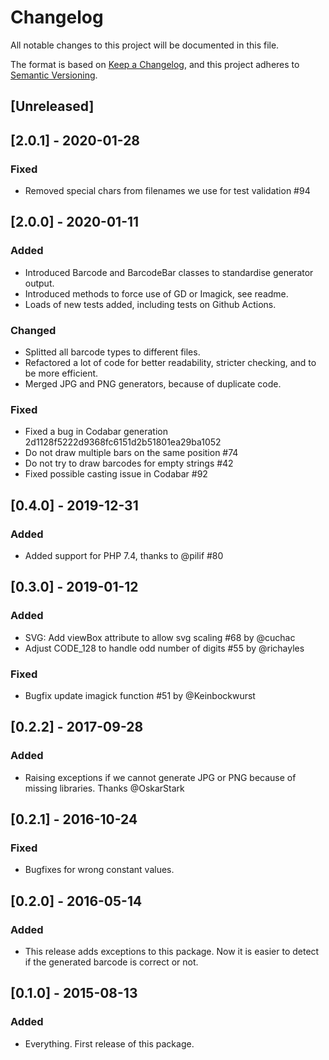 # Changelog
All notable changes to this project will be documented in this file.

The format is based on [Keep a Changelog](https://keepachangelog.com/en/1.0.0/),
and this project adheres to [Semantic Versioning](https://semver.org/spec/v2.0.0.html).

## [Unreleased]

## [2.0.1] - 2020-01-28
### Fixed
- Removed special chars from filenames we use for test validation #94

## [2.0.0] - 2020-01-11
### Added
- Introduced Barcode and BarcodeBar classes to standardise generator output.
- Introduced methods to force use of GD or Imagick, see readme.
- Loads of new tests added, including tests on Github Actions.

### Changed
- Splitted all barcode types to different files.
- Refactored a lot of code for better readability, stricter checking, and to be more efficient.
- Merged JPG and PNG generators, because of duplicate code.

### Fixed
- Fixed a bug in Codabar generation 2d1128f5222d9368fc6151d2b51801ea29ba1052
- Do not draw multiple bars on the same position #74
- Do not try to draw barcodes for empty strings #42
- Fixed possible casting issue in Codabar #92

## [0.4.0] - 2019-12-31
### Added
- Added support for PHP 7.4, thanks to @pilif #80

## [0.3.0] - 2019-01-12
### Added
- SVG: Add viewBox attribute to allow svg scaling #68 by @cuchac
- Adjust CODE_128 to handle odd number of digits #55 by @richayles

### Fixed
- Bugfix update imagick function #51 by @Keinbockwurst

## [0.2.2] - 2017-09-28
### Added
- Raising exceptions if we cannot generate JPG or PNG because of missing libraries. Thanks @OskarStark

## [0.2.1] - 2016-10-24
### Fixed
- Bugfixes for wrong constant values.

## [0.2.0] - 2016-05-14
### Added
- This release adds exceptions to this package. Now it is easier to detect if the generated barcode is correct or not.

## [0.1.0] - 2015-08-13
### Added
- Everything. First release of this package.
